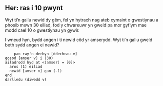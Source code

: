 ## Her: ras i 10 pwynt

Wyt ti’n gallu newid dy gêm, fel yn hytrach nag ateb cymaint o gwestiynau a phosib mewn 30 eiliad, fod y chwareuwr yn gweld pa mor gyflym mae modd cael 10 o gwestiynau yn gywir.

I wneud hyn, bydd angen i ti newid côd yr amserydd. Wyt ti’n gallu gweld beth sydd angen ei newid?

```blocks3
    pan rwy'n derbyn [ddechrau v]
gosod [amser v] i (30)
ailadrodd hyd at <(amser) = [0]> 
  aros (1) eiliad
  newid [amser v] gan (-1)
end
darlledu (diwedd v)
```